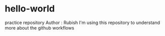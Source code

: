 # hello-world
practice repository
Author : Rubish
I'm using this repository to understand more about the github workflows
